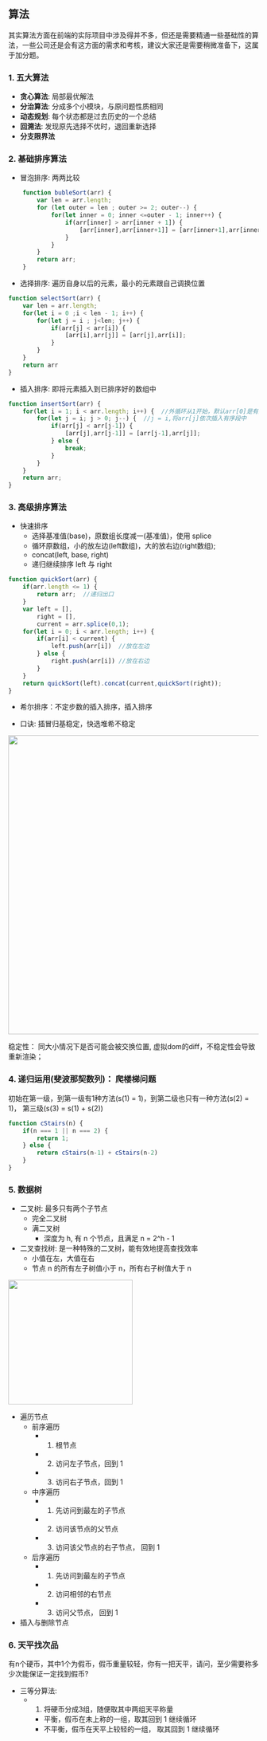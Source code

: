## 算法

其实算法方面在前端的实际项目中涉及得并不多，但还是需要精通一些基础性的算法，一些公司还是会有这方面的需求和考核，建议大家还是需要稍微准备下，这属于加分题。

### 1. 五大算法

- **贪心算法**: 局部最优解法
- **分治算法**: 分成多个小模块，与原问题性质相同
- **动态规划**: 每个状态都是过去历史的一个总结
- **回溯法**: 发现原先选择不优时，退回重新选择
- **分支限界法**

### 2. 基础排序算法

- 冒泡排序: 两两比较

```js
	function bubleSort(arr) {
	    var len = arr.length;
	    for (let outer = len ; outer >= 2; outer--) {
	        for(let inner = 0; inner <=outer - 1; inner++) {
	            if(arr[inner] > arr[inner + 1]) {
	                [arr[inner],arr[inner+1]] = [arr[inner+1],arr[inner]]
	            }
	        }
	    }
	    return arr;
	}
```

- 选择排序: 遍历自身以后的元素，最小的元素跟自己调换位置

```js
function selectSort(arr) {
    var len = arr.length;
    for(let i = 0 ;i < len - 1; i++) {
        for(let j = i ; j<len; j++) {
            if(arr[j] < arr[i]) {
                [arr[i],arr[j]] = [arr[j],arr[i]];
            }
        }
    }
    return arr
}
```
	
- 插入排序: 即将元素插入到已排序好的数组中

```js
function insertSort(arr) {
    for(let i = 1; i < arr.length; i++) {  //外循环从1开始，默认arr[0]是有序段
        for(let j = i; j > 0; j--) {  //j = i,将arr[j]依次插入有序段中
            if(arr[j] < arr[j-1]) {
                [arr[j],arr[j-1]] = [arr[j-1],arr[j]];
            } else {
                break;
            }
        }
    }
    return arr;
}
```
	
### 3. 高级排序算法

- 快速排序
	- 选择基准值(base)，原数组长度减一(基准值)，使用 splice
	- 循环原数组，小的放左边(left数组)，大的放右边(right数组);
	- concat(left, base, right)
	- 递归继续排序 left 与 right

```js
function quickSort(arr) {
    if(arr.length <= 1) {
        return arr;  //递归出口
    }
    var left = [],
        right = [],
        current = arr.splice(0,1); 
    for(let i = 0; i < arr.length; i++) {
        if(arr[i] < current) {
            left.push(arr[i])  //放在左边
        } else {
            right.push(arr[i]) //放在右边
        }
    }
    return quickSort(left).concat(current,quickSort(right));
}
```
- 希尔排序：不定步数的插入排序，插入排序

- 口诀: 插冒归基稳定，快选堆希不稳定

<img width="600" src="https://raw.githubusercontent.com/xd-tayde/blog/master/images/interview/1.png">

稳定性： 同大小情况下是否可能会被交换位置, 虚拟dom的diff，不稳定性会导致重新渲染；

### 4. 递归运用(斐波那契数列)： 爬楼梯问题

初始在第一级，到第一级有1种方法(s(1) = 1)，到第二级也只有一种方法(s(2) = 1)， 第三级(s(3) = s(1) + s(2))

```js
function cStairs(n) {
    if(n === 1 || n === 2) {
        return 1;
    } else {
        return cStairs(n-1) + cStairs(n-2)
    }
}
```
### 5. 数据树

- 二叉树: 最多只有两个子节点
	- 完全二叉树
	- 满二叉树 
		- 深度为 h, 有 n 个节点，且满足 n = 2^h - 1
- 二叉查找树: 是一种特殊的二叉树，能有效地提高查找效率
	- 小值在左，大值在右
	- 节点 n 的所有左子树值小于 n，所有右子树值大于 n

<img width="250" src="https://raw.githubusercontent.com/xd-tayde/blog/master/images/interview/6.jpg">
 
- 遍历节点
	- 前序遍历
		- 1. 根节点
		- 2. 访问左子节点，回到 1
		- 3. 访问右子节点，回到 1
	- 中序遍历
		- 1. 先访问到最左的子节点
		- 2. 访问该节点的父节点
		- 3. 访问该父节点的右子节点， 回到 1 
	- 后序遍历
		- 1. 先访问到最左的子节点
		- 2. 访问相邻的右节点
		- 3. 访问父节点， 回到 1  
- 插入与删除节点

### 6. 天平找次品

有n个硬币，其中1个为假币，假币重量较轻，你有一把天平，请问，至少需要称多少次能保证一定找到假币?

- 三等分算法: 
	- 1. 将硬币分成3组，随便取其中两组天平称量
		- 平衡，假币在未上称的一组，取其回到 1 继续循环
		- 不平衡，假币在天平上较轻的一组， 取其回到 1 继续循环